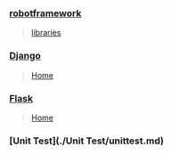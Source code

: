 ### [robotframework](./robotframework.md)
> [libraries](http://robotframework.org/robotframework/#standard-libraries)
### [Django](./Django.md)
> [Home](https://www.djangoproject.com/)
### [Flask](./Flask.md)
> [Home](http://flask.pocoo.org/)
### [Unit Test](./Unit Test/unittest.md)
